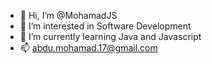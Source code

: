 - 👋  Hi, I’m @MohamadJS
- 👀  I’m interested in Software Development
- 🌱  I’m currently learning Java and Javascript
- 📫  abdu.mohamad.17@gmail.com

<!---
MohamadJS/MohamadJS is a ✨ special ✨ repository because its `README.md` (this file) appears on your GitHub profile.
You can click the Preview link to take a look at your changes.
--->
